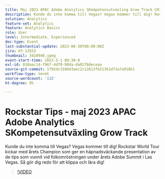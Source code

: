 ```yaml
---
title: Maj 2023 APAC Adobe Analytics SKompetensutväxling Grow Track CH1 Rockstar Tips
description: Kunde du inte komma till Vegas? Vegas kommer till dig! Rockstar World Tour kickar med årets Champion som ger en häpnadsväckande presentation av de tips som vunnit vid folkomröstningen under årets Adobe Summit i Las Vegas. Så gör dig redo för att klippa och lära dig!
solution: Analytics
feature-set: Analytics
feature: Analytics Basics
role: User
level: Intermediate, Experienced
doc-type: Event
last-substantial-update: 2023-06-30T00:00:00Z
jira: KT-13553
thumbnail: 3420946.jpeg
event-start-time: 2023-5-1 08:30-8
exl-id: 010aac14-f967-4d70-90da-da01fb8eceaa
source-git-commit: 1792dc318643aec2c12613f621361d72a7a918b1
workflow-type: tm+mt
source-wordcount: '115'
ht-degree: 0%

---
```


# Rockstar Tips - maj 2023 APAC Adobe Analytics SKompetensutväxling Grow Track

Kunde du inte komma till Vegas? Vegas kommer till dig! Rockstar World Tour kickar med årets Champion som ger en häpnadsväckande presentation av de tips som vunnit vid folkomröstningen under årets Adobe Summit i Las Vegas. Så gör dig redo för att klippa och lära dig!

>[!VIDEO](https://video.tv.adobe.com/v/3420946/?learn=on)

